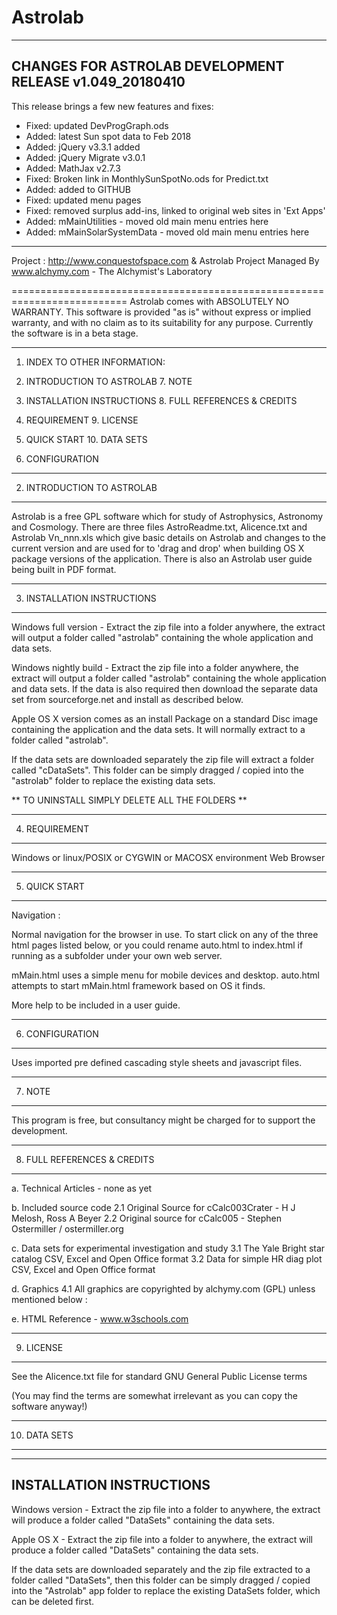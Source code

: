 # Astrolab
-------------------------------------------------------------------------- 
CHANGES FOR ASTROLAB DEVELOPMENT RELEASE v1.049_20180410
-------------------------------------------------------------------------- 

This release brings a few new features and fixes: 

- Fixed: updated DevProgGraph.ods
- Added: latest Sun spot data to Feb 2018
- Added: jQuery v3.3.1 added
- Added: jQuery Migrate v3.0.1
- Added: MathJax v2.7.3
- Fixed: Broken link in MonthlySunSpotNo.ods for Predict.txt
- Added: added to GITHUB
- Fixed: updated menu pages
- Fixed: removed surplus add-ins, linked to original web sites in 'Ext Apps'
- Added: mMainUtilities - moved old main menu entries here
- Added: mMainSolarSystemData - moved old main menu entries here

--------------------------------------------------------------------------

   Project : http://www.conquestofspace.com & Astrolab
   Project Managed By www.alchymy.com - The Alchymist's Laboratory

==========================================================================
Astrolab comes with ABSOLUTELY NO WARRANTY.  This software is provided 
"as is" without express or implied warranty, and with no claim as to its 
suitability for any purpose. Currently the software is in a beta stage.

--------------------------------------------------------------------------

1. INDEX TO OTHER INFORMATION:  
                         
2. INTRODUCTION TO ASTROLAB      7. NOTE
3. INSTALLATION INSTRUCTIONS     8. FULL REFERENCES & CREDITS
4. REQUIREMENT                   9. LICENSE
5. QUICK START                  10. DATA SETS
6. CONFIGURATION                

--------------------------------------------------------------------------
2. INTRODUCTION TO ASTROLAB
--------------------------------------------------------------------------
Astrolab is a free GPL software which for study of Astrophysics, Astronomy 
and Cosmology. There are three files AstroReadme.txt, Alicence.txt and 
Astrolab Vn_nnn.xls which give basic details on Astrolab and changes to the 
current version and are used for to 'drag and drop' when building OS X 
package versions of the application. There is also an Astrolab user guide 
being built in PDF format.

--------------------------------------------------------------------------
3. INSTALLATION INSTRUCTIONS
--------------------------------------------------------------------------
Windows full version - Extract the zip file into a folder anywhere, the 
extract will output a folder called "astrolab" containing the whole 
application and data sets.

Windows nightly build - Extract the zip file into a folder anywhere, the 
extract will output a folder called "astrolab" containing the whole 
application and data sets.  If the data is also required then download the 
separate data set from sourceforge.net and install as described below.

Apple OS X version comes as an install Package on a standard Disc image 
containing the application and the data sets. It will normally extract to 
a folder called "astrolab".

If the data sets are downloaded separately the zip file will extract a 
folder called "cDataSets". This folder can be simply dragged / copied into 
the "astrolab" folder to replace the existing data sets.

** TO UNINSTALL SIMPLY DELETE ALL THE FOLDERS **

--------------------------------------------------------------------------
4. REQUIREMENT
--------------------------------------------------------------------------
Windows or linux/POSIX or CYGWIN or MACOSX environment
Web Browser

--------------------------------------------------------------------------
5. QUICK START
--------------------------------------------------------------------------
Navigation :

Normal navigation for the browser in use. To start click on any of the 
three html pages listed below, or you could rename auto.html to index.html 
if running as a subfolder under your own web server.

mMain.html uses a simple menu for mobile devices and desktop.
auto.html attempts to start mMain.html framework based on OS it finds.

More help to be included in a user guide.

--------------------------------------------------------------------------
6. CONFIGURATION
--------------------------------------------------------------------------
Uses imported pre defined cascading style sheets and javascript files.

--------------------------------------------------------------------------
7. NOTE
--------------------------------------------------------------------------
This program is free, but consultancy might be charged for to support the 
development.

--------------------------------------------------------------------------
8. FULL REFERENCES & CREDITS
--------------------------------------------------------------------------
a. Technical Articles - none as yet

b. Included source code
   2.1 Original Source for cCalc003Crater - H J Melosh, Ross A Beyer 
   2.2 Original source for cCalc005 - Stephen Ostermiller / ostermiller.org

c. Data sets for experimental investigation and study
        3.1 The Yale Bright star catalog
            CSV, Excel and Open Office format
        3.2 Data for simple HR diag plot
            CSV, Excel and Open Office format


d. Graphics
	4.1 All graphics are copyrighted by alchymy.com (GPL) unless
		mentioned below :

e. HTML Reference - www.w3schools.com

--------------------------------------------------------------------------
9. LICENSE
--------------------------------------------------------------------------
   See the Alicence.txt file for standard GNU General Public License terms

   (You may find the terms are somewhat irrelevant as you can copy the 
   software anyway!)
 

----------------------------------------------------------------------------
10. DATA SETS
----------------------------------------------------------------------------


----------------------------------------------------------------------------
INSTALLATION INSTRUCTIONS
----------------------------------------------------------------------------

Windows version - Extract the zip file into a folder to anywhere, the extract will
produce a folder called "DataSets" containing the data sets.

Apple OS X - Extract the zip file into a folder to anywhere, the extract will
produce a folder called "DataSets" containing the data sets.

If the data sets are downloaded separately and the zip file extracted to a folder 
called "DataSets", then this folder can be simply dragged / copied into the "Astrolab" 
app folder to replace the existing DataSets folder, which can be deleted first.

